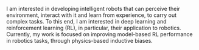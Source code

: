 I am interested in developing intelligent robots that can perceive their environment, interact with it and learn from experience, to carry out complex tasks. To this end, I am interested in deep learning and reinforcement learning (RL), in particular, their application to robotics. Currently, my work is focused on improving model-based RL performance in robotics tasks, through physics-based inductive biases.
<!---
adi3e08/adi3e08 is a ✨ special ✨ repository because its `README.md` (this file) appears on your GitHub profile.
You can click the Preview link to take a look at your changes.
--->
